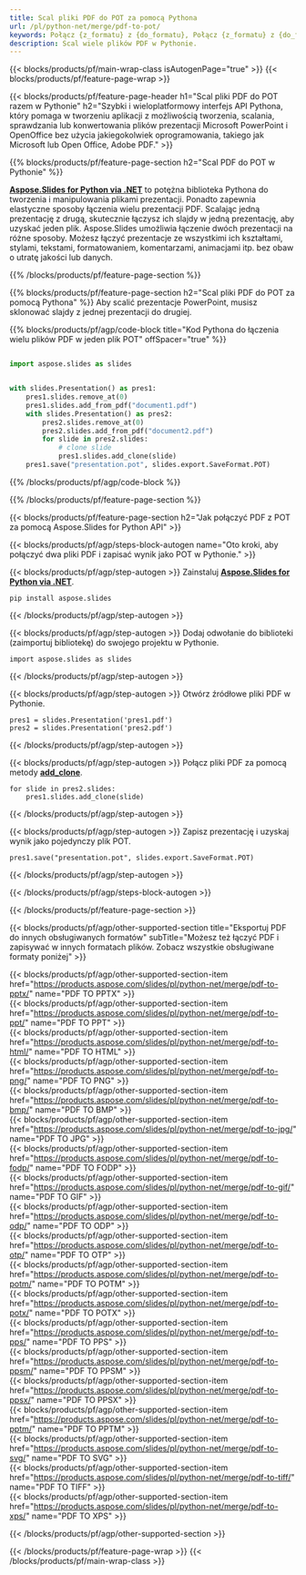 ```yaml
---
title: Scal pliki PDF do POT za pomocą Pythona
url: /pl/python-net/merge/pdf-to-pot/
keywords: Połącz {z_formatu} z {do_formatu}, Połącz {z_formatu} z {do_formatu}, Połącz {z_formatu} z {do_formatu}, PowerPoint, Prezentacja, {do_formatu}, Python, Aspose
description: Scal wiele plików PDF w Pythonie.
---
```


{{< blocks/products/pf/main-wrap-class isAutogenPage="true" >}}
{{< blocks/products/pf/feature-page-wrap >}}

{{< blocks/products/pf/feature-page-header h1="Scal pliki PDF do POT razem w Pythonie" h2="Szybki i wieloplatformowy interfejs API Pythona, który pomaga w tworzeniu aplikacji z możliwością tworzenia, scalania, sprawdzania lub konwertowania plików prezentacji Microsoft PowerPoint i OpenOffice bez użycia jakiegokolwiek oprogramowania, takiego jak Microsoft lub Open Office, Adobe PDF." >}}

{{% blocks/products/pf/feature-page-section h2="Scal PDF do POT w Pythonie" %}}

[**Aspose.Slides for Python via .NET**](https://products.aspose.com/slides/pl/python-net/) to potężna biblioteka Pythona do tworzenia i manipulowania plikami prezentacji. Ponadto zapewnia elastyczne sposoby łączenia wielu prezentacji PDF. Scalając jedną prezentację z drugą, skutecznie łączysz ich slajdy w jedną prezentację, aby uzyskać jeden plik. Aspose.Slides umożliwia łączenie dwóch prezentacji na różne sposoby. Możesz łączyć prezentacje ze wszystkimi ich kształtami, stylami, tekstami, formatowaniem, komentarzami, animacjami itp. bez obaw o utratę jakości lub danych.

{{% /blocks/products/pf/feature-page-section %}}

{{% blocks/products/pf/feature-page-section  h2="Scal pliki PDF do POT za pomocą Pythona" %}}
Aby scalić prezentacje PowerPoint, musisz sklonować slajdy z jednej prezentacji do drugiej.

{{% blocks/products/pf/agp/code-block title="Kod Pythona do łączenia wielu plików PDF w jeden plik POT" offSpacer="true" %}}

```python

import aspose.slides as slides


with slides.Presentation() as pres1:
    pres1.slides.remove_at(0)
    pres1.slides.add_from_pdf("document1.pdf")
    with slides.Presentation() as pres2:
        pres2.slides.remove_at(0)
        pres2.slides.add_from_pdf("document2.pdf")
        for slide in pres2.slides:
            # clone slide
            pres1.slides.add_clone(slide)
    pres1.save("presentation.pot", slides.export.SaveFormat.POT)
```


{{% /blocks/products/pf/agp/code-block %}}

{{% /blocks/products/pf/feature-page-section %}}

{{< blocks/products/pf/feature-page-section  h2="Jak połączyć PDF z POT za pomocą Aspose.Slides for Python API" >}}

{{< blocks/products/pf/agp/steps-block-autogen name="Oto kroki, aby połączyć dwa pliki PDF i zapisać wynik jako POT w Pythonie." >}}

{{< blocks/products/pf/agp/step-autogen >}}
Zainstaluj [**Aspose.Slides for Python via .NET**](https://products.aspose.com/slides/pl/python-net/).
```
pip install aspose.slides
```
{{< /blocks/products/pf/agp/step-autogen >}}

{{< blocks/products/pf/agp/step-autogen >}}
Dodaj odwołanie do biblioteki (zaimportuj bibliotekę) do swojego projektu w Pythonie.
```
import aspose.slides as slides
```
{{< /blocks/products/pf/agp/step-autogen >}}

{{< blocks/products/pf/agp/step-autogen >}}
Otwórz źródłowe pliki PDF w Pythonie.
```
pres1 = slides.Presentation('pres1.pdf')
pres2 = slides.Presentation('pres2.pdf')
```
{{< /blocks/products/pf/agp/step-autogen >}}

{{< blocks/products/pf/agp/step-autogen >}}
Połącz pliki PDF za pomocą metody [**add_clone**](https://reference.aspose.com/slides/python-net/aspose.slides/islidecollection/#methods).
```
for slide in pres2.slides:
    pres1.slides.add_clone(slide)
```
{{< /blocks/products/pf/agp/step-autogen >}}

{{< blocks/products/pf/agp/step-autogen >}}
Zapisz prezentację i uzyskaj wynik jako pojedynczy plik POT.
```
pres1.save("presentation.pot", slides.export.SaveFormat.POT)
```

{{< /blocks/products/pf/agp/step-autogen >}}

{{< /blocks/products/pf/agp/steps-block-autogen >}}

{{< /blocks/products/pf/feature-page-section >}}

{{< blocks/products/pf/agp/other-supported-section title="Eksportuj PDF do innych obsługiwanych formatów" subTitle="Możesz też łączyć PDF i zapisywać w innych formatach plików. Zobacz wszystkie obsługiwane formaty poniżej" >}}

{{< blocks/products/pf/agp/other-supported-section-item href="https://products.aspose.com/slides/pl/python-net/merge/pdf-to-pptx/" name="PDF TO PPTX" >}}  
{{< blocks/products/pf/agp/other-supported-section-item href="https://products.aspose.com/slides/pl/python-net/merge/pdf-to-ppt/" name="PDF TO PPT" >}}  
{{< blocks/products/pf/agp/other-supported-section-item href="https://products.aspose.com/slides/pl/python-net/merge/pdf-to-html/" name="PDF TO HTML" >}}  
{{< blocks/products/pf/agp/other-supported-section-item href="https://products.aspose.com/slides/pl/python-net/merge/pdf-to-png/" name="PDF TO PNG" >}}  
{{< blocks/products/pf/agp/other-supported-section-item href="https://products.aspose.com/slides/pl/python-net/merge/pdf-to-bmp/" name="PDF TO BMP" >}}  
{{< blocks/products/pf/agp/other-supported-section-item href="https://products.aspose.com/slides/pl/python-net/merge/pdf-to-jpg/" name="PDF TO JPG" >}}  
{{< blocks/products/pf/agp/other-supported-section-item href="https://products.aspose.com/slides/pl/python-net/merge/pdf-to-fodp/" name="PDF TO FODP" >}}  
{{< blocks/products/pf/agp/other-supported-section-item href="https://products.aspose.com/slides/pl/python-net/merge/pdf-to-gif/" name="PDF TO GIF" >}}  
{{< blocks/products/pf/agp/other-supported-section-item href="https://products.aspose.com/slides/pl/python-net/merge/pdf-to-odp/" name="PDF TO ODP" >}}  
{{< blocks/products/pf/agp/other-supported-section-item href="https://products.aspose.com/slides/pl/python-net/merge/pdf-to-otp/" name="PDF TO OTP" >}}  
{{< blocks/products/pf/agp/other-supported-section-item href="https://products.aspose.com/slides/pl/python-net/merge/pdf-to-potm/" name="PDF TO POTM" >}}  
{{< blocks/products/pf/agp/other-supported-section-item href="https://products.aspose.com/slides/pl/python-net/merge/pdf-to-potx/" name="PDF TO POTX" >}}  
{{< blocks/products/pf/agp/other-supported-section-item href="https://products.aspose.com/slides/pl/python-net/merge/pdf-to-pps/" name="PDF TO PPS" >}}  
{{< blocks/products/pf/agp/other-supported-section-item href="https://products.aspose.com/slides/pl/python-net/merge/pdf-to-ppsm/" name="PDF TO PPSM" >}}  
{{< blocks/products/pf/agp/other-supported-section-item href="https://products.aspose.com/slides/pl/python-net/merge/pdf-to-ppsx/" name="PDF TO PPSX" >}}  
{{< blocks/products/pf/agp/other-supported-section-item href="https://products.aspose.com/slides/pl/python-net/merge/pdf-to-pptm/" name="PDF TO PPTM" >}}  
{{< blocks/products/pf/agp/other-supported-section-item href="https://products.aspose.com/slides/pl/python-net/merge/pdf-to-svg/" name="PDF TO SVG" >}}  
{{< blocks/products/pf/agp/other-supported-section-item href="https://products.aspose.com/slides/pl/python-net/merge/pdf-to-tiff/" name="PDF TO TIFF" >}}  
{{< blocks/products/pf/agp/other-supported-section-item href="https://products.aspose.com/slides/pl/python-net/merge/pdf-to-xps/" name="PDF TO XPS" >}}  


{{< /blocks/products/pf/agp/other-supported-section >}}

{{< /blocks/products/pf/feature-page-wrap >}}
{{< /blocks/products/pf/main-wrap-class >}}